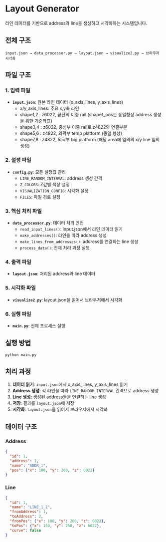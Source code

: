 # Layout Generator

라인 데이터를 기반으로 address와 line을 생성하고 시각화하는 시스템입니다.

## 전체 구조

```
input.json → data_processor.py → layout.json → visualize2.py → 브라우저 시각화
```

## 파일 구조

### 1. 입력 파일

- **`input.json`**: 원본 라인 데이터 (x_axis_lines, y_axis_lines)
  - x/y_axis_lines: 주요 x,y축 라인
  - shape1,2 : z6022, 끝단의 이중 rail (shape1_pos는 동일형상 address 생성을 위한 기준좌표)
  - shape3,4 : z6022, 중심부 이중 rail로 z4822와 연결부분
  - shape5,6 : z4822, 외곽부 temp platform (동일 형상)
  - shape7,8 : z4822, 외곽부 big platform (해당 area에 임의의 x/y line 임의 생성)

### 2. 설정 파일

- **`config.py`**: 모든 설정값 관리
  - `LINE_RANDOM_INTERVAL`: address 생성 간격
  - `Z_COLORS`: Z값별 색상 설정
  - `VISUALIZATION_CONFIG`: 시각화 설정
  - `FILES`: 파일 경로 설정

### 3. 핵심 처리 파일

- **`data_processor.py`**: 데이터 처리 엔진
  - `read_input_lines()`: input.json에서 라인 데이터 읽기
  - `make_addresses()`: 라인을 따라 address 생성
  - `make_lines_from_addresses()`: address를 연결하는 line 생성
  - `process_data()`: 전체 처리 과정 실행

### 4. 출력 파일

- **`layout.json`**: 처리된 address와 line 데이터

### 5. 시각화 파일

- **`visualize2.py`**: layout.json을 읽어서 브라우저에서 시각화

### 6. 실행 파일

- **`main.py`**: 전체 프로세스 실행

## 실행 방법

```bash
python main.py
```

## 처리 과정

1. **데이터 읽기**: `input.json`에서 x_axis_lines, y_axis_lines 읽기
2. **Address 생성**: 각 라인을 따라 `LINE_RANDOM_INTERVAL` 간격으로 address 생성
3. **Line 생성**: 생성된 address들을 연결하는 line 생성
4. **저장**: 결과를 `layout.json`에 저장
5. **시각화**: `layout.json`을 읽어서 브라우저에서 시각화

## 데이터 구조

### Address

```json
{
  "id": 1,
  "address": 1,
  "name": "ADDR_1",
  "pos": {"x": 100, "y": 200, "z": 6022}
}
```

### Line

```json
{
  "id": 1,
  "name": "LINE_1_2",
  "fromAddress": 1,
  "toAddress": 2,
  "fromPos": {"x": 100, "y": 200, "z": 6022},
  "toPos": {"x": 150, "y": 250, "z": 6022},
  "curve": false
}
```
